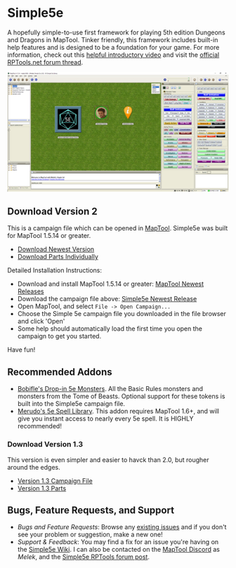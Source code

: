 # Simple5e
A hopefully simple-to-use first framework for playing 5th edition Dungeons and Dragons in MapTool. Tinker friendly, this framework includes built-in help features and is designed to be a foundation for your game. For more information, check out this [helpful introductory video](https://www.youtube.com/watch?v=C2kqC9pnF0s) and visit the [official RPTools.net forum thread](https://forums.rptools.net/viewtopic.php?t=28308).

![Simple5e Screenshot](Version%202.0/2.0%20Parts/Simple%205e%20v2.0%20Screenshot.png?raw=true)

## Download Version 2
This is a campaign file which can be opened in [MapTool](https://github.com/RPTools/maptool/releases). Simple5e was built for MapTool 1.5.14 or greater.
- [Download Newest Version](https://github.com/melek/Simple5e/releases)
- [Download Parts Individually](Version%202.0/2.0%20Parts)

Detailed Installation Instructions: 
- Download and install MapTool 1.5.14 or greater: [MapTool Newest Releases](https://github.com/RPTools/maptool/releases)
- Download the campaign file above: [Simple5e Newest Release](https://github.com/melek/Simple5e/releases)
- Open MapTool, and select `File -> Open Campaign...`
- Choose the Simple 5e campaign file you downloaded in the file browser and click 'Open'
- Some help should automatically load the first time you open the campaign to get you started.

Have fun!

## Recommended Addons
- [Bobifle's Drop-in 5e Monsters](https://github.com/bobifle/tokens). All the Basic Rules monsters and monsters from the Tome of Beasts. Optional support for these tokens is built into the Simple5e campaign file.
- [Merudo's 5e Spell Library](https://github.com/Merudo/spell-library/releases). This addon requires MapTool 1.6+, and will give you instant access to nearly every 5e spell. It is HIGHLY recommended!

### Download Version 1.3
This version is even simpler and easier to havck than 2.0, but rougher around the edges.
- [Version 1.3 Campaign File](https://github.com/melek/Simple5e/raw/master/Version%201.3/Meleks%20Simple%205e%20v1.3.cmpgn)
- [Version 1.3 Parts](Version%201.3/)

## Bugs, Feature Requests, and Support
- *Bugs and Feature Requests*: Browse any [existing issues](https://github.com/melek/simple5e/issues) and if you don't see your problem or suggestion, make a new one!
- *Support & Feedback*: You may find a fix for an issue you're having on the [Simple5e Wiki](https://github.com/melek/Simple5e/wiki). I can also be contacted on the [MapTool Discord](https://discord.gg/CaGqb4) as _Melek_, and the [Simple5e RPTools forum post](https://forums.rptools.net/viewtopic.php?f=8&t=28308).
